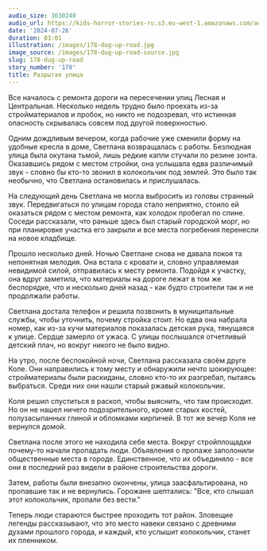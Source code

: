 ```yaml
---
audio_size: 3630240
audio_url: https://kids-horror-stories-ru.s3.eu-west-1.amazonaws.com/audio/178-dug-up-road.mp3
date: '2024-07-26'
duration: 03:01
illustration: /images/178-dug-up-road.jpg
image_source: /images/178-dug-up-road-source.jpg
slug: 178-dug-up-road
story_number: '178'
title: Разрытая улица
---
```


Все началось с ремонта дороги на пересечении улиц Лесная и Центральная. Несколько недель трудно было проехать из-за стройматериалов и пробок, но никто не подозревал, что истинная опасность скрывалась совсем под другой поверхностью.

Одним дождливым вечером, когда рабочие уже сменили форму на удобные кресла в доме, Светлана возвращалась с работы. Безлюдная улица была окутана тьмой, лишь редкие капли стучали по резине зонта. Оказавшись рядом с местом стройки, она услышала едва различимый звук - словно бы кто-то звонил в колокольчик под землей. Это было так необычно, что Светлана остановилась и прислушалась.

На следующий день Светлана не могла выбросить из головы странный звук. Передвигаться по улицам города стало неприятно, стоило ей оказаться рядом с местом ремонта, как холодок пробегал по спине. Соседи рассказали, что раньше здесь был старый городской морг, но при планировке участка его закрыли и все места погребения перенесли на новое кладбище.

Прошло несколько дней. Ночью Светлане снова не давала покоя та непонятная мелодия. Она встала с кровати и, словно управляемая невидимой силой, отправилась к месту ремонта. Подойдя к участку, она вдруг заметила, что материалы на дороге лежат в том же беспорядке, что и несколько дней назад - как будто строители так и не продолжали работы.

Светлана достала телефон и решила позвонить в муниципальные службы, чтобы уточнить, почему стройка стоит. Но едва она набрала номер, как из-за кучи материалов показалась детская рука, тянущаяся к улице. Сердце замерло от ужаса. С улицы послышался отчетливый детский плач, но вокруг никого не было видно.

На утро, после беспокойной ночи, Светлана рассказала своём друге Коле. Они направились к тому месту и обнаружили нечто шокирующее: стройматериалы были раскиданы, словно кто-то их разгребал, пытаясь выбраться. Среди них они нашли старый ржавый колокольчик.

Коля решил спуститься в раскоп, чтобы выяснить, что там происходит. Но он не нашел ничего подозрительного, кроме старых костей, полузасыпанных глиной и обломками кирпичей. В тот же вечер Коля не вернулся домой.

Светлана после этого не находила себе места. Вокруг стройплощадки почему-то начали пропадать люди. Объявления о пропаже заполонили общественные места в городе. Единственное, что их объединяло - все они в последний раз видели в районе строительства дороги.

Затем, работы были внезапно окончены, улица заасфальтирована, но пропавшие так и не вернулись. Горожане шептались: "Все, кто слышал этот колокольчик, пропали без вести."

Теперь люди стараются быстрее проходить тот район. Зловещие легенды рассказывают, что это место навеки связано с древними духами прошлого города, и каждый, кто услышит колокольчик, станет их пленником.
